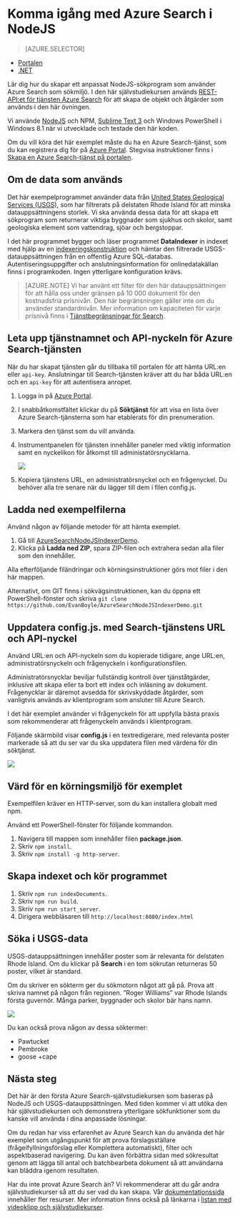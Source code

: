 <properties
    pageTitle="Komma igång med Azure Search i NodeJS| Microsoft Azure | Värdbaserad söktjänst i molnet"
    description="Se hur du bygger ett sökprogram på en värd- och molnbaserad söktjänst i Azure med NodeJS som programmeringsspråk."
    services="search"
    documentationCenter=""
    authors="EvanBoyle"
    manager="pablocas"
    editor="v-lincan"/>

<tags
    ms.service="search"
    ms.devlang="na"
    ms.workload="search"
    ms.topic="hero-article"
    ms.tgt_pltfrm="na"
    ms.date="03/08/2016"
    ms.author="evboyle"/>

# Komma igång med Azure Search i NodeJS
> [AZURE.SELECTOR]
- [Portalen](search-get-started-portal.md)
- [.NET](search-howto-dotnet-sdk.md)

Lär dig hur du skapar ett anpassat NodeJS-sökprogram som använder Azure Search som sökmiljö. I den här självstudiekursen används [REST-API:et för tjänsten Azure Search](https://msdn.microsoft.com/library/dn798935.aspx) för att skapa de objekt och åtgärder som används i den här övningen.

Vi använde [NodeJS](https://nodejs.org) och NPM, [Sublime Text 3](http://www.sublimetext.com/3) och Windows PowerShell i Windows 8.1 när vi utvecklade och testade den här koden.

Om du vill köra det här exemplet måste du ha en Azure Search-tjänst, som du kan registrera dig för på [Azure Portal](https://portal.azure.com). Stegvisa instruktioner finns i [Skapa en Azure Search-tjänst på portalen](search-create-service-portal.md).

## Om de data som används

Det här exempelprogrammet använder data från [United States Geological Services (USGS)](http://geonames.usgs.gov/domestic/download_data.htm), som har filtrerats på delstaten Rhode Island för att minska datauppsättningens storlek. Vi ska använda dessa data för att skapa ett sökprogram som returnerar viktiga byggnader som sjukhus och skolor, samt geologiska element som vattendrag, sjöar och bergstoppar.

I det här programmet bygger och läser programmet **DataIndexer** in indexet med hjälp av en [indexeringskonstruktion](https://msdn.microsoft.com/library/azure/dn798918.aspx) och hämtar den filtrerade USGS-datauppsättningen från en offentlig Azure SQL-databas. Autentiseringsuppgifter och anslutningsinformation för onlinedatakällan finns i programkoden. Ingen ytterligare konfiguration krävs.

> [AZURE.NOTE] Vi har använt ett filter för den här datauppsättningen för att hålla oss under gränsen på 10 000 dokument för den kostnadsfria prisnivån. Den här begränsningen gäller inte om du använder standardnivån. Mer information om kapaciteten för varje prisnivå finns i [Tjänstbegränsningar för Search](search-limits-quotas-capacity.md).


<a id="sub-2"></a>
## Leta upp tjänstnamnet och API-nyckeln för Azure Search-tjänsten

När du har skapat tjänsten går du tillbaka till portalen för att hämta URL:en eller `api-key`. Anslutningar till Search-tjänsten kräver att du har båda URL:en och en `api-key` för att autentisera anropet.

1. Logga in på [Azure Portal](https://portal.azure.com).
2. I snabbåtkomstfältet klickar du på **Söktjänst** för att visa en lista över Azure Search-tjänsterna som har etablerats för din prenumeration.
3. Markera den tjänst som du vill använda.
4. Instrumentpanelen för tjänsten innehåller paneler med viktig information samt en nyckelikon för åtkomst till administatörsnycklarna.

    ![][3]

5. Kopiera tjänstens URL, en administratörsnyckel och en frågenyckel. Du behöver alla tre senare när du lägger till dem i filen config.js.

## Ladda ned exempelfilerna

Använd någon av följande metoder för att hämta exemplet.

1. Gå till [AzureSearchNodeJSIndexerDemo](http://go.microsoft.com/fwlink/p/?LinkId=530198).
2. Klicka på **Ladda ned ZIP**, spara ZIP-filen och extrahera sedan alla filer som den innehåller.

Alla efterföljande filändringar och körningsinstruktioner görs mot filer i den här mappen.

Alternativt, om GIT finns i sökvägsinstruktionen, kan du öppna ett PowerShell-fönster och skriva `git clone https://github.com/EvanBoyle/AzureSearchNodeJSIndexerDemo.git`

## Uppdatera config.js. med Search-tjänstens URL och API-nyckel

Använd URL:en och API-nyckeln som du kopierade tidigare, ange URL:en, administratörsnyckeln och frågenyckeln i konfigurationsfilen.

Administratörsnycklar beviljar fullständig kontroll över tjänståtgärder, inklusive att skapa eller ta bort ett index och inläsning av dokument. Frågenycklar är däremot avsedda för skrivskyddade åtgärder, som vanligtvis används av klientprogram som ansluter till Azure Search.

I det här exemplet använder vi frågenyckeln för att uppfylla bästa praxis som rekommenderar att frågenyckeln används i klientprogram.

Följande skärmbild visar **config.js** i en textredigerare, med relevanta poster markerade så att du ser var du ska uppdatera filen med värdena för din söktjänst.

![][5]


## Värd för en körningsmiljö för exemplet

Exempelfilen kräver en HTTP-server, som du kan installera globalt med npm.

Använd ett PowerShell-fönster för följande kommandon.

1. Navigera till mappen som innehåller filen **package.json**.
2. Skriv `npm install`.
2. Skriv `npm install -g http-server`.

## Skapa indexet och kör programmet

1. Skriv `npm run indexDocuments`.
2. Skriv `npm run build`.
3. Skriv `npm run start_server`.
4. Dirigera webbläsaren till `http://localhost:8080/index.html`

## Söka i USGS-data

USGS-datauppsättningen innehåller poster som är relevanta för delstaten Rhode Island. Om du klickar på **Search** i en tom sökrutan returneras 50 poster, vilket är standard.

Om du skriver en sökterm ger du sökmotorn något att gå på. Prova att skriva namnet på någon från regionen. ”Roger Williams” var Rhode Islands första guvernör. Många parker, byggnader och skolor bär hans namn.

![][9]

Du kan också prova någon av dessa söktermer:

- Pawtucket
- Pembroke
- goose +cape


## Nästa steg

Det här är den första Azure Search-självstudiekursen som baseras på NodeJS och USGS-datauppsättningen. Med tiden kommer vi att utöka den här självstudiekursen och demonstrera ytterligare sökfunktioner som du kanske vill använda i dina anpassade lösningar.

Om du redan har viss erfarenhet av Azure Search kan du använda det här exemplet som utgångspunkt för att prova förslagsställare (frågeifyllningsförslag eller Komplettera automatiskt), filter och aspektbaserad navigering. Du kan även förbättra sidan med sökresultat genom att lägga till antal och batchbearbeta dokument så att användarna kan bläddra igenom resultaten.

Har du inte provat Azure Search än? Vi rekommenderar att du går andra självstudiekurser så att du ser vad du kan skapa. Vår [dokumentationssida](https://azure.microsoft.com/documentation/services/search/) innehåller fler resurser. Mer information finns också på länkarna i [listan med videoklipp och självstudiekurser](search-video-demo-tutorial-list.md).

<!--Image references-->
[1]: ./media/search-get-started-nodejs/create-search-portal-1.PNG
[2]: ./media/search-get-started-nodejs/create-search-portal-2.PNG
[3]: ./media/search-get-started-nodejs/create-search-portal-3.PNG
[5]: ./media/search-get-started-nodejs/AzSearch-NodeJS-configjs.png
[9]: ./media/search-get-started-nodejs/rogerwilliamsschool.png



<!--HONumber=jun16_HO2-->


